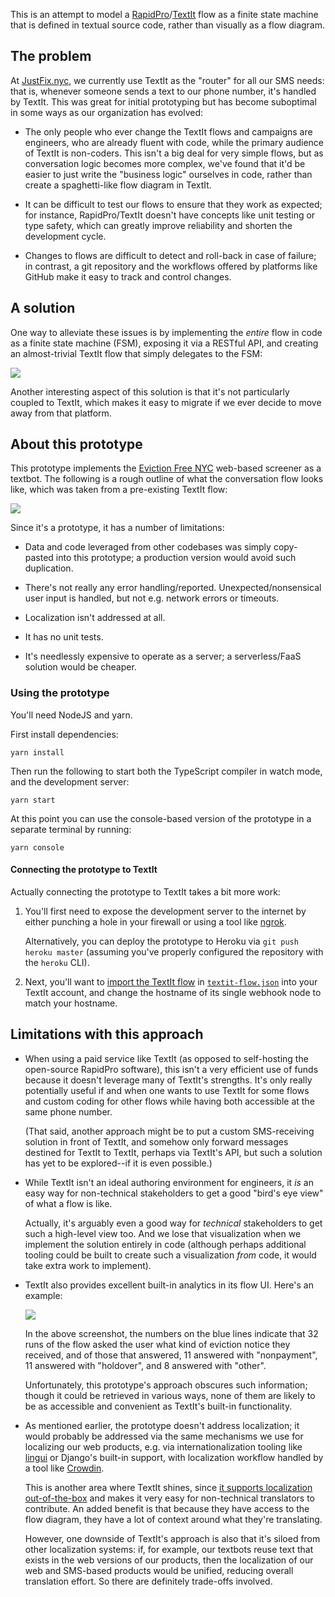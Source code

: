 This is an attempt to model a [RapidPro][]/[TextIt][] flow as a finite state machine
that is defined in textual source code, rather than visually as a flow diagram.

[RapidPro]: https://rapidpro.io/
[TextIt]: https://textit.in/

## The problem

At [JustFix.nyc][], we currently use TextIt as the "router" for all our SMS
needs: that is, whenever someone sends a text to our phone number, it's handled
by TextIt.  This was great for initial prototyping but has become suboptimal
in some ways as our organization has evolved:

* The only people who ever change the TextIt flows and campaigns are engineers,
  who are already fluent with code, while the primary audience of TextIt is
  non-coders. This isn't a big deal for very simple flows, but as conversation
  logic becomes more complex, we've found that it'd be easier to just write the
  "business logic" ourselves in code, rather than create a spaghetti-like flow
  diagram in TextIt.

* It can be difficult to test our flows to ensure that they work as expected; for
  instance, RapidPro/TextIt doesn't have concepts like unit testing or type safety,
  which can greatly improve reliability and shorten the development cycle.

* Changes to flows are difficult to detect and roll-back in case of
  failure; in contrast, a git repository and the workflows offered by platforms
  like GitHub make it easy to track and control changes.

[JustFix.nyc]: https://www.justfix.nyc/

## A solution

One way to alleviate these issues is by implementing the *entire* flow in code
as a finite state machine (FSM), exposing it via a RESTful API, and creating an
almost-trivial TextIt flow that simply delegates to the FSM:

<img src="./docs/flow-diagram.png">

Another interesting aspect of this solution is that it's not particularly
coupled to TextIt, which makes it easy to migrate if we ever decide to
move away from that platform.

## About this prototype

This prototype implements the [Eviction Free NYC][EFNYC] web-based screener as
a textbot.  The following is a rough outline of what the conversation flow
looks like, which was taken from a pre-existing TextIt flow:

<img src="./docs/efnyc-textbot-v2.png">

Since it's a prototype, it has a number of limitations:

* Data and code leveraged from other codebases was simply copy-pasted into
  this prototype; a production version would avoid such duplication.

* There's not really any error handling/reported. Unexpected/nonsensical user
  input is handled, but not e.g. network errors or timeouts.

* Localization isn't addressed at all.

* It has no unit tests.

* It's needlessly expensive to operate as a server; a serverless/FaaS solution
  would be cheaper.

[EFNYC]: https://www.evictionfreenyc.org/en-US/

### Using the prototype

You'll need NodeJS and yarn.

First install dependencies:

```
yarn install
```

Then run the following to start both the TypeScript compiler in watch
mode, and the development server:

```
yarn start
```

At this point you can use the console-based version of the prototype in
a separate terminal by running:

```
yarn console
```

#### Connecting the prototype to TextIt

Actually connecting the prototype to TextIt takes a bit more work:

1. You'll first need to expose the development server to the internet by
   either punching a hole in your firewall or using a tool like [ngrok][].

   Alternatively, you can deploy the prototype to Heroku via
   `git push heroku master` (assuming you've properly configured the
   repository with the `heroku` CLI).

2. Next, you'll want to [import the TextIt flow][import] in
   [`textit-flow.json`](./textit-flow.json) into your TextIt account,
   and change the hostname of its single webhook node to match your
   hostname.

[ngrok]: https://ngrok.io/
[import]: https://help.nyaruka.com/en/articles/1911231-importing-a-flow

## Limitations with this approach

* When using a paid service like TextIt (as opposed to self-hosting the
  open-source RapidPro software), this isn't a very efficient use of funds
  because it doesn't leverage many of TextIt's strengths. It's only
  really potentially useful if and when one wants to use TextIt for some
  flows and custom coding for other flows while having both accessible at
  the same phone number.

  (That said, another approach might be to put a custom SMS-receiving
  solution in front of TextIt, and somehow only forward messages
  destined for TextIt to TextIt, perhaps via TextIt's API, but such
  a solution has yet to be explored--if it is even possible.)

* While TextIt isn't an ideal authoring environment for engineers, it
  *is* an easy way for non-technical stakeholders to get a good
  "bird's eye view" of what a flow is like.
  
  Actually, it's arguably even a good way for *technical* stakeholders
  to get such a high-level view too. And we lose that visualization
  when we implement the solution entirely in code (although perhaps
  additional tooling could be built to create such a visualization
  *from* code, it would take extra work to implement).

* TextIt also provides excellent built-in analytics in its flow UI. Here's
  an example:

  <img src="./docs/analytics.png">

  In the above screenshot, the numbers on the blue lines indicate
  that 32 runs of the flow asked the user what kind of eviction notice
  they received, and of those that answered, 11 answered with "nonpayment",
  11 answered with "holdover", and 8 answered with "other".

  Unfortunately, this prototype's approach obscures such information; though it
  could be retrieved in various ways, none of them are likely to be
  as accessible and convenient as TextIt's built-in functionality.

* As mentioned earlier, the prototype doesn't address localization; it would
  probably be addressed via the same mechanisms we use for localizing
  our web products, e.g. via internationalization tooling like [lingui][]
  or Django's built-in support, with localization workflow handled by
  a tool like [Crowdin][].

  This is another area where TextIt shines, since
  [it supports localization out-of-the-box][textit-l10n] and makes it
  very easy for non-technical translators to contribute. An added benefit
  is that because they have access to the flow diagram, they have a lot of
  context around what they're translating.

  However, one downside of TextIt's approach is also that it's siloed from
  other localization systems: if, for example, our textbots reuse text
  that exists in the web versions of our products, then the localization
  of our web and SMS-based products would be unified, reducing overall
  translation effort. So there are definitely trade-offs involved.

[lingui]: https://github.com/lingui/js-lingui
[Crowdin]: https://crowdin.com/
[textit-l10n]: https://blog.textit.in/localizing-workflows-to-support-multiple-languages
